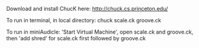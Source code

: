 Download and install ChucK here: http://chuck.cs.princeton.edu/

To run in terminal, in local directory:   chuck scale.ck groove.ck

To run in miniAudicle:   'Start Virtual Machine', open scale.ck and groove.ck, then 'add shred' for scale.ck first followed by groove.ck 
